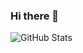 ### Hi there 👋

![GitHub Stats](https://github-readme-stats.vercel.app/api?username=1l0&show_icons=true)
